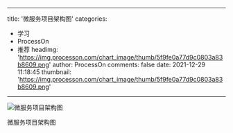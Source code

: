 
---
title: '微服务项目架构图'
categories: 
 - 学习
 - ProcessOn
 - 推荐
headimg: 'https://img.processon.com/chart_image/thumb/5f9fe0a77d9c0803a83b8609.png'
author: ProcessOn
comments: false
date: 2021-12-29 11:18:45
thumbnail: 'https://img.processon.com/chart_image/thumb/5f9fe0a77d9c0803a83b8609.png'
---

<div>   
<img class="thumb" alt="微服务项目架构图" src="https://img.processon.com/chart_image/thumb/5f9fe0a77d9c0803a83b8609.png" referrerpolicy="no-referrer">
<p>微服务项目架构图</p>  
</div>
            